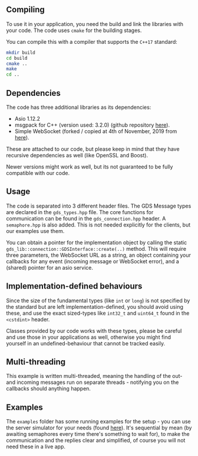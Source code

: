 ## Compiling

To use it in your application, you need the build and link the libraries with your code. The code uses `cmake` for the building stages.

You can compile this with a compiler that supports the `C++17` standard:

```sh
mkdir build
cd build
cmake ..
make
cd ..
```

## Dependencies

The code has three additional libraries as its dependencies:
  - Asio 1.12.2
  - msgpack for C++ (version used: 3.2.0) (github repository [here](https://github.com/msgpack/msgpack-c/tree/cpp-3.2.0)).
  - Simple WebSocket (forked / copied at 4th of November, 2019 from [here](https://gitlab.com/eidheim/Simple-WebSocket-Server)).
  
These are attached to our code, but please keep in mind that they have recursive dependencies as well (like OpenSSL and Boost).

Newer versions might work as well, but its not guaranteed to be fully compatible with our code.

## Usage

The code is separated into 3 different header files. The GDS Message types are declared in the `gds_types.hpp` file.
The core functions for communication can be found in the `gds_connection.hpp` header. A `semaphore.hpp` is also added. This is not needed explicitly for the clients, but our examples use them.

You can obtain a pointer for the implementation object by calling the static `gds_lib::connection::GDSInterface::create(..)` method. This will require three parameters, the WebSocket URL as a string, an object containing your callbacks for any event (incoming message or WebSocket error), and a (shared) pointer for an asio service.

## Implementation-defined behaviours

Since the size of the fundamental types (like `int` or `long`) is not specified by the standard but are left implementation-defined, you should avoid using these, and use the exact sized-types like `int32_t` and `uint64_t` found in the `<cstdint>` header.

Classes provided by our code works with these types, please be careful and use those in your applications as well, otherwise you might find yourself in an undefined-behaviour that cannot be tracked easily.

## Multi-threading

This example is written multi-threaded, meaning the handling of the out- and incoming messages run on separate threads - notifying you on the callbacks should anything happen.

## Examples

The `examples` folder has some running examples for the setup - you can use the server simulator for your needs (found [here](https://github.com/arh-eu/gds-server-simulator)). It's sequential by mean (by awaiting semaphores every time there's something to wait for), to make the communication and the replies clear and simplified, of course you will not need these in a live app.
